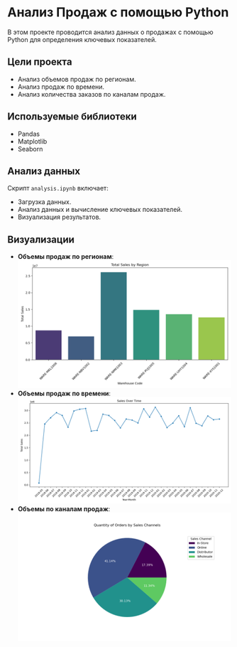 
# Анализ Продаж с помощью Python

В этом проекте проводится анализ данных о продажах с помощью Python для определения ключевых показателей.

## Цели проекта

- Анализ объемов продаж по регионам.
- Анализ продаж по времени.
- Анализ количества заказов по каналам продаж.

## Используемые библиотеки

- Pandas
- Matplotlib
- Seaborn

## Анализ данных

Скрипт `analysis.ipynb` включает:
- Загрузка данных.
- Анализ данных и вычисление ключевых показателей.
- Визуализация результатов.

## Визуализации

- **Объемы продаж по регионам**:
  ![Объемы продаж по регионам](visualizations/total_sales_by_region.png)
- **Объемы продаж по времени**:
  ![Объемы продаж по времени](visualizations/sales_over_time.png)
- **Объемы по каналам продаж**:
  ![Объемы по каналам продаж](visualizations/quantity_of_orders_by_sales_channels.png)
